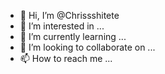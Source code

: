 - 👋 Hi, I’m @Chrissshitete
- 👀 I’m interested in ...
- 🌱 I’m currently learning ...
- 💞️ I’m looking to collaborate on ...
- 📫 How to reach me ...

<!---
Chrissshitete/Chrissshitete is a ✨ special ✨ repository because its `README.md` (this file) appears on your GitHub profile.
You can click the Preview link to take a look at your changes.
--->
